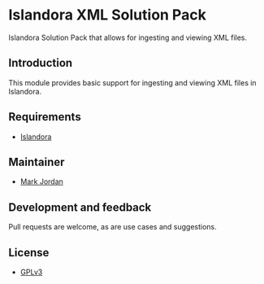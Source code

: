 # Islandora XML Solution Pack

Islandora Solution Pack that allows for ingesting and viewing XML files.

## Introduction

This module provides basic support for ingesting and viewing XML files in Islandora.

## Requirements

* [Islandora](https://github.com/Islandora/islandora)

## Maintainer

* [Mark Jordan](https://github.com/mjordan)

## Development and feedback

Pull requests are welcome, as are use cases and suggestions.

## License

* [GPLv3](http://www.gnu.org/licenses/gpl-3.0.txt)
